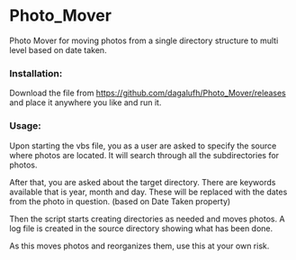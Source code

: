 Photo_Mover
===========

Photo Mover for moving photos from a single directory structure to multi level based on date taken.

### Installation:
Download the file from https://github.com/dagalufh/Photo_Mover/releases and place it anywhere you like and run it.

### Usage:
Upon starting the vbs file, you as a user are asked to specify the source where photos are located. It will search through all the subdirectories for photos.

After that, you are asked about the target directory. There are keywords available that is year, month and day. These will be replaced with the dates from the photo in question. (based on Date Taken property)

Then the script starts creating directories as needed and moves photos. A log file is created in the source directory showing what has been done.

As this moves photos and reorganizes them, use this at your own risk.
